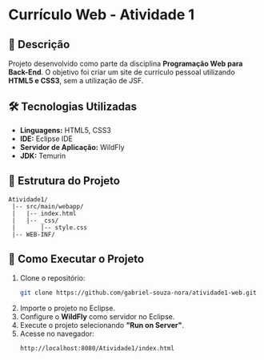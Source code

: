 # Currículo Web - Atividade 1

## 📌 Descrição
Projeto desenvolvido como parte da disciplina **Programação Web para Back-End**. O objetivo foi criar um site de currículo pessoal utilizando **HTML5 e CSS3**, sem a utilização de JSF.

## 🛠 Tecnologias Utilizadas
- **Linguagens:** HTML5, CSS3
- **IDE:** Eclipse IDE
- **Servidor de Aplicação:** WildFly
- **JDK:** Temurin

## 📂 Estrutura do Projeto
```
Atividade1/
 |-- src/main/webapp/
 |   |-- index.html
 |   |-- _css/
 |       |-- style.css
 |-- WEB-INF/
```

## 🚀 Como Executar o Projeto
1. Clone o repositório:
   ```sh
   git clone https://github.com/gabriel-souza-nora/atividade1-web.git
   ```
2. Importe o projeto no Eclipse.
3. Configure o **WildFly** como servidor no Eclipse.
4. Execute o projeto selecionando **"Run on Server"**.
5. Acesse no navegador:
   ```
   http://localhost:8080/Atividade1/index.html
   ```

